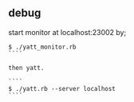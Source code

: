 ## debug

start monitor at localhost:23002 by;

`````
$ ./yatt_monitor.rb
````

then yatt.

````
$ ./yatt.rb --server localhost
````

